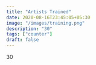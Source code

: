 ```yaml
---
title: "Artists Trained"
date: 2020-08-16T23:45:05+05:30
image: "/images/training.png"
description: "30"
tags: ["counter"]
draft: false
---
```


30
